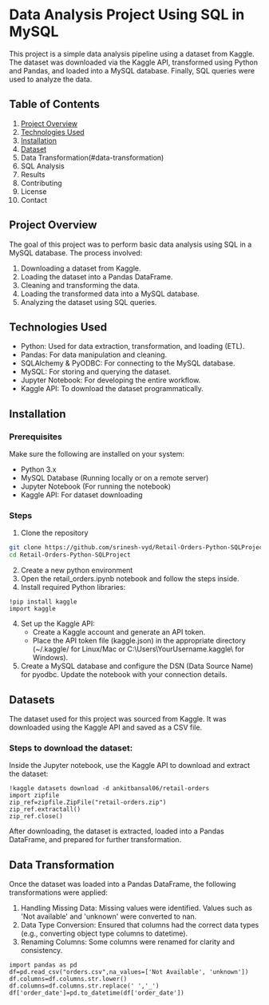 # Data Analysis Project Using SQL in MySQL
This project is a simple data analysis pipeline using a dataset from Kaggle. The dataset was downloaded via the Kaggle API, transformed using Python and Pandas, and loaded into a MySQL database. Finally, SQL queries were used to analyze the data.
## Table of Contents
1. [Project Overview](#project-overview)
2. [Technologies Used](#technology-used)
3. [Installation](#installation)
4. [Dataset](#dataset)
5. Data Transformation(#data-transformation)
6. SQL Analysis
7. Results
8. Contributing
9. License
10. Contact

## Project Overview
The goal of this project was to perform basic data analysis using SQL in a MySQL database. The process involved:

1. Downloading a dataset from Kaggle.
2. Loading the dataset into a Pandas DataFrame.
3. Cleaning and transforming the data.
4. Loading the transformed data into a MySQL database.
5. Analyzing the dataset using SQL queries.

## Technologies Used
- Python: Used for data extraction, transformation, and loading (ETL).
- Pandas: For data manipulation and cleaning.
- SQLAlchemy & PyODBC: For connecting to the MySQL database.
- MySQL: For storing and querying the dataset.
- Jupyter Notebook: For developing the entire workflow.
- Kaggle API: To download the dataset programmatically.

## Installation
### Prerequisites
Make sure the following are installed on your system:

- Python 3.x
- MySQL Database (Running locally or on a remote server)
- Jupyter Notebook (For running the notebook)
- Kaggle API: For dataset downloading

### Steps
1. Clone the repository
```bash
git clone https://github.com/srinesh-vyd/Retail-Orders-Python-SQLProject.git
cd Retail-Orders-Python-SQLProject
```
2. Create a new python environment
3. Open the retail_orders.ipynb notebook and follow the steps inside.
3. Install required Python libraries:
```jupyter
!pip install kaggle
import kaggle
```
4. Set up the Kaggle API:
      - Create a Kaggle account and generate an API token.
      - Place the API token file (kaggle.json) in the appropriate directory (~/.kaggle/ for Linux/Mac or C:\Users\YourUsername\.kaggle\ for Windows).
5. Create a MySQL database and configure the DSN (Data Source Name) for pyodbc. Update the notebook with your connection details.

## Datasets
The dataset used for this project was sourced from Kaggle. It was downloaded using the Kaggle API and saved as a CSV file.

### Steps to download the dataset:
Inside the Jupyter notebook, use the Kaggle API to download and extract the dataset:
```jupyter
!kaggle datasets download -d ankitbansal06/retail-orders
import zipfile
zip_ref=zipfile.ZipFile("retail-orders.zip")
zip_ref.extractall()
zip_ref.close()
```
After downloading, the dataset is extracted, loaded into a Pandas DataFrame, and prepared for further transformation.
## Data Transformation
Once the dataset was loaded into a Pandas DataFrame, the following transformations were applied:
1. Handling Missing Data: Missing values were identified. Values such as 'Not available' and 'unknown' were converted to nan.
2. Data Type Conversion: Ensured that columns had the correct data types (e.g., converting object type columns to datetime).
3. Renaming Columns: Some columns were renamed for clarity and consistency.
```
import pandas as pd
df=pd.read_csv("orders.csv",na_values=['Not Available', 'unknown'])
df.columns=df.columns.str.lower()
df.columns=df.columns.str.replace(' ','_')
df['order_date']=pd.to_datetime(df['order_date'])
```
